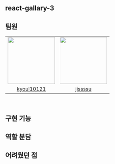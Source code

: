 ## react-gallary-3

## 팀원

<table>
  <tr>
    <td align="center"><a href="https://github.com/kyoul10121"><img src="https://avatars.githubusercontent.com/u/98331998?v=4" width="150px;" alt=""/>
    <td align="center"><a href="https://github.com/jissssu"><img src="https://avatars.githubusercontent.com/u/113964353?v=4" width="150px;" alt=""/>
  </tr>
    <tr>
    <td align="center"><a href="https://github.com/kyoul10121" title="Code">kyoul10121</a></td>
    <td align="center"><a href="https://github.com/jissssu" title="Code">jissssu</a></td>
  </tr>
</table>
<br>

## 구현 기능

## 역할 분담

## 어려웠던 점
